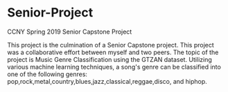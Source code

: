 # Senior-Project
CCNY Spring 2019 Senior Capstone Project

This project is the culmination of a Senior Capstone project. This project was a collaborative effort between myself and two peers. The topic of the project is Music Genre Classification using the GTZAN dataset. Utilizing various machine learning techniques, a song's genre can be classified into one of the following genres: pop,rock,metal,country,blues,jazz,classical,reggae,disco, and hiphop. 

